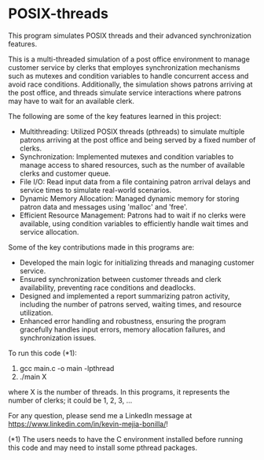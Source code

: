 # POSIX-threads
This program simulates POSIX threads and their advanced synchronization 
features.

This is a multi-threaded simulation of a post office environment to manage 
customer service by clerks that employes synchronization mechanisms such as 
mutexes and condition variables to handle concurrent access and avoid race 
conditions. Additionally, the simulation shows patrons arriving at the post office, and threads simulate service interactions where patrons may have to wait for an available clerk.

The following are some of the key features learned in this project:
* Multithreading: Utilized POSIX threads (pthreads) to simulate multiple 
patrons arriving at the post office and being served by a fixed number of 
clerks.
* Synchronization: Implemented mutexes and condition variables to manage 
access to shared resources, such as the number of available clerks and 
customer queue.
* File I/O: Read input data from a file containing patron arrival delays 
and service times to simulate real-world scenarios.
* Dynamic Memory Allocation: Managed dynamic memory for storing patron 
data and messages using 'malloc' and 'free'.
* Efficient Resource Management: Patrons had to wait if no clerks were 
available, using condition variables to efficiently handle wait times and 
service allocation.

Some of the key contributions made in this programs are:
* Developed the main logic for initializing threads and managing customer 
service.
* Ensured synchronization between customer threads and clerk availability, 
preventing race conditions and deadlocks.
* Designed and implemented a report summarizing patron activity, including 
the number of patrons served, waiting times, and resource utilization.
* Enhanced error handling and robustness, ensuring the program gracefully 
handles input errors, memory allocation failures, and synchronization 
issues.

To run this code (*1):
1. gcc main.c -o main -lpthread
2. ./main X

where X is the number of threads. In this programs, it represents the number of clerks; it could be 1, 2, 3, ...

For any question, please send me a LinkedIn message at https://www.linkedin.com/in/kevin-mejia-bonilla/!


(*1) The users needs to have the C environment installed before running this code and may need to install some pthread packages.